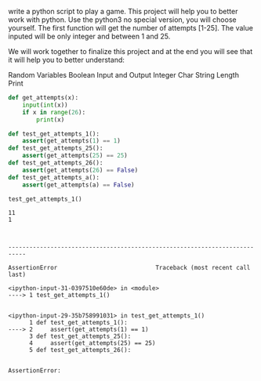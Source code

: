 write a python script to play a game. This project will help you to better work with python. Use the  python3 no special version, you will choose yourself.
The first function will get the number of attempts [1-25]. The value inputed will be only integer and between 1 and 25.

We will work together to finalize this project and at the end you will see that it will help you to better understand:

Random
Variables
Boolean
Input and Output
Integer
Char
String
Length
Print


```python
def get_attempts(x):
    input(int(x))
    if x in range(26):
        print(x)
```


```python
def test_get_attempts_1():
    assert(get_attempts(1) == 1)    
def test_get_attempts_25():
    assert(get_attempts(25) == 25)
def test_get_attempts_26():
    assert(get_attempts(26) == False)
def test_get_attempts_a():
    assert(get_attempts(a) == False)
```


```python
test_get_attempts_1()
```

    11
    1
    


    ---------------------------------------------------------------------------

    AssertionError                            Traceback (most recent call last)

    <ipython-input-31-0397510e60de> in <module>
    ----> 1 test_get_attempts_1()
    

    <ipython-input-29-35b758991031> in test_get_attempts_1()
          1 def test_get_attempts_1():
    ----> 2     assert(get_attempts(1) == 1)
          3 def test_get_attempts_25():
          4     assert(get_attempts(25) == 25)
          5 def test_get_attempts_26():
    

    AssertionError: 



```python

```


```python

```


```python

```

